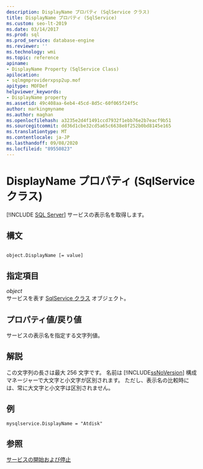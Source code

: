 ```yaml
---
description: DisplayName プロパティ (SqlService クラス)
title: DisplayName プロパティ (SqlService)
ms.custom: seo-lt-2019
ms.date: 03/14/2017
ms.prod: sql
ms.prod_service: database-engine
ms.reviewer: ''
ms.technology: wmi
ms.topic: reference
apiname:
- DisplayName Property (SqlService Class)
apilocation:
- sqlmgmproviderxpsp2up.mof
apitype: MOFDef
helpviewer_keywords:
- DisplayName property
ms.assetid: 49c408aa-6eb4-45cd-8d5c-60f065f24f5c
author: markingmyname
ms.author: maghan
ms.openlocfilehash: a3235e2d4f1491ccd7932f1ebb76e2b7eacf9b51
ms.sourcegitcommit: dd36d1cbe32cd5a65c6638e8f252b0bd8145e165
ms.translationtype: MT
ms.contentlocale: ja-JP
ms.lasthandoff: 09/08/2020
ms.locfileid: "89550823"
---
```

# <a name="displayname-property-sqlservice-class"></a>DisplayName プロパティ (SqlService クラス)
[!INCLUDE [SQL Server](../../../includes/applies-to-version/sqlserver.md)]
  サービスの表示名を取得します。  
  
## <a name="syntax"></a>構文  
  
```  
  
object.DisplayName [= value]  
```  
  
## <a name="parts"></a>指定項目  
 *object*  
 サービスを表す [SqlService クラス](../../../relational-databases/wmi-provider-configuration-classes/sqlservice-class/sqlservice-class.md) オブジェクト。  
  
## <a name="property-valuereturn-value"></a>プロパティ値/戻り値  
 サービスの表示名を指定する文字列値。  
  
## <a name="remarks"></a>解説  
 この文字列の長さは最大 256 文字です。 名前は [!INCLUDE[ssNoVersion](../../../includes/ssnoversion-md.md)] 構成マネージャーで大文字と小文字が区別されます。 ただし、表示名の比較時には、常に大文字と小文字は区別されません。  
  
## <a name="example"></a>例  
  
```  
mysqlservice.DisplayName = "Atdisk"  
```  
  
## <a name="see-also"></a>参照  
 [サービスの開始および停止](https://technet.microsoft.com/library/ms174886\(v=sql.105\).aspx)  
  
  
